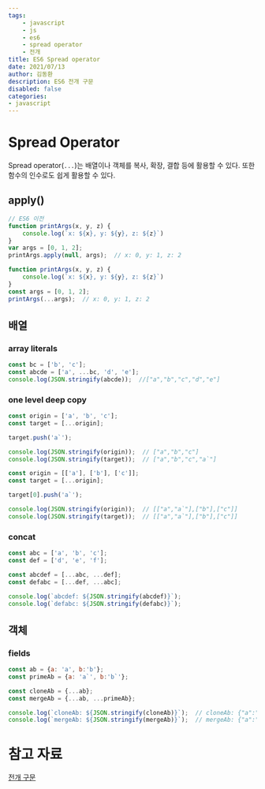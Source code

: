 ```yaml
---
tags:
    - javascript
    - js
    - es6
    - spread operator
    - 전개
title: ES6 Spread operator
date: 2021/07/13
author: 김동환
description: ES6 전개 구문
disabled: false
categories:
- javascript
---
```


# Spread Operator

Spread operator(`...`)는 배열이나 객체를 복사, 확장, 결합 등에 활용할 수 있다. 또한 함수의 인수로도 쉽게 활용할 수 있다.

## apply()

```jsx
// ES6 이전
function printArgs(x, y, z) { 
    console.log(`x: ${x}, y: ${y}, z: ${z}`)
}
var args = [0, 1, 2];
printArgs.apply(null, args);  // x: 0, y: 1, z: 2
```

```jsx
function printArgs(x, y, z) { 
    console.log(`x: ${x}, y: ${y}, z: ${z}`)
}
const args = [0, 1, 2];
printArgs(...args);  // x: 0, y: 1, z: 2
```

## 배열

### array literals

```jsx
const bc = ['b', 'c'];
const abcde = ['a', ...bc, 'd', 'e'];
console.log(JSON.stringify(abcde));  //["a","b","c","d","e"]
```

### one level deep copy

```jsx
const origin = ['a', 'b', 'c'];
const target = [...origin];

target.push('a`');

console.log(JSON.stringify(origin));  // ["a","b","c"]
console.log(JSON.stringify(target));  // ["a","b","c","a`"]
```

```jsx
const origin = [['a'], ['b'], ['c']];
const target = [...origin];

target[0].push('a`');

console.log(JSON.stringify(origin));  // [["a","a`"],["b"],["c"]]
console.log(JSON.stringify(target));  // [["a","a`"],["b"],["c"]]
```

### concat

```jsx
const abc = ['a', 'b', 'c'];
const def = ['d', 'e', 'f'];

const abcdef = [...abc, ...def];
const defabc = [...def, ...abc];

console.log(`abcdef: ${JSON.stringify(abcdef)}`);
console.log(`defabc: ${JSON.stringify(defabc)}`);
```

## 객체

### fields

```jsx
const ab = {a: 'a', b:'b'};
const primeAb = {a: 'a`', b:'b`'};

const cloneAb = {...ab};
const mergeAb = {...ab, ...primeAb};

console.log(`cloneAb: ${JSON.stringify(cloneAb)}`);  // cloneAb: {"a":"a","b":"b"}
console.log(`mergeAb: ${JSON.stringify(mergeAb)}`);  // mergeAb: {"a":"a`","b":"b`"}
```

# 참고 자료

[전개 구문](https://developer.mozilla.org/ko/docs/Web/JavaScript/Reference/Operators/Spread_syntax)
